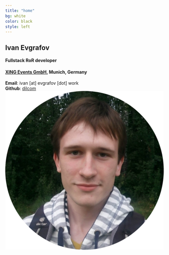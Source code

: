 ```yaml
---
title: "home"
bg: white
color: black
style: left
---
```

## Ivan Evgrafov

#### Fullstack RoR developer

#### [XING Events GmbH](https://www.xing-events.com/), Munich, Germany

<div class="fb-container">
  <div class="contacts-container">
    <i class="fa fa-envelope fa-lg fa-fw"></i> <strong>Email</strong>: ivan [at] evgrafov [dot] work
    <br />
    <i class="fa fa-github fa-lg fa-fw"></i> <strong>Github</strong>: <a href="{{ site.github_account }}">dilcom</a>
  </div>

  <div class="img-container">
    <img class="photo-circle-shadow photo-align-right" src="img/photo.jpg" />
  </div>
</div>